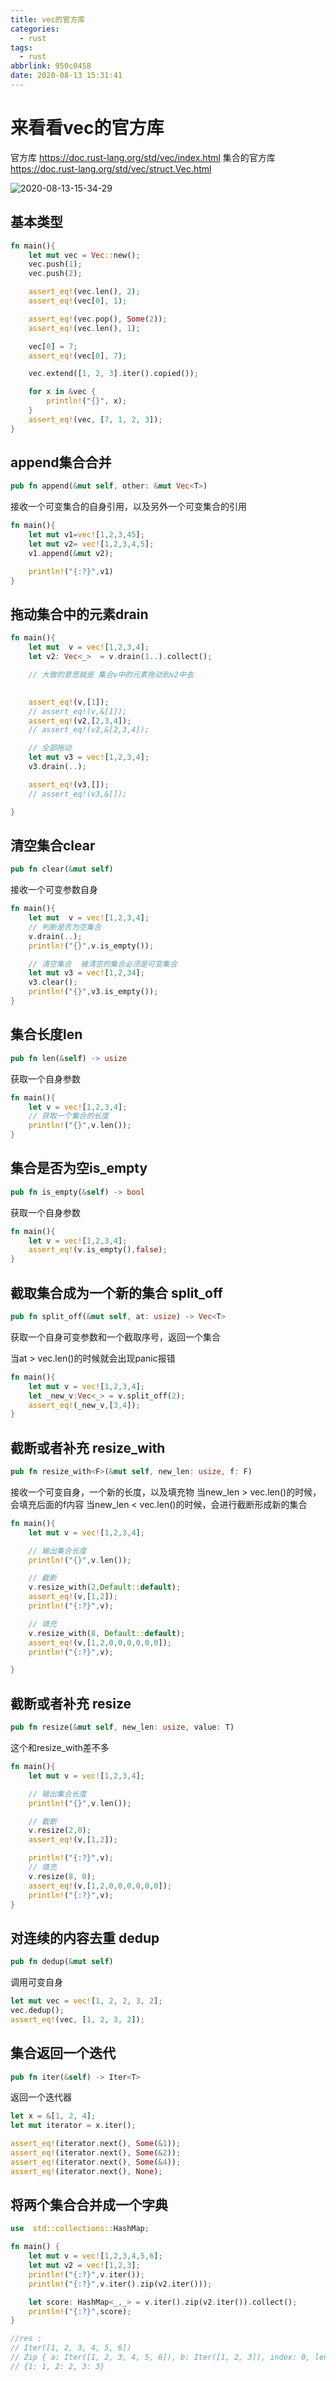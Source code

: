 ```yaml
---
title: vec的官方库
categories:
  - rust
tags:
  - rust
abbrlink: 950c0458
date: 2020-08-13 15:31:41
---
```



<!-- @import "[TOC]" {cmd="toc" depthFrom=1 depthTo=6 orderedList=false} -->
<!-- more -->


# 来看看vec的官方库


官方库 https://doc.rust-lang.org/std/vec/index.html
集合的官方库 https://doc.rust-lang.org/std/vec/struct.Vec.html

![2020-08-13-15-34-29](http://noback.upyun.com/2020-08-13-15-34-29.png)


## 基本类型

```rust
fn main(){
    let mut vec = Vec::new();
    vec.push(1);
    vec.push(2);

    assert_eq!(vec.len(), 2);
    assert_eq!(vec[0], 1);

    assert_eq!(vec.pop(), Some(2));
    assert_eq!(vec.len(), 1);

    vec[0] = 7;
    assert_eq!(vec[0], 7);

    vec.extend([1, 2, 3].iter().copied());

    for x in &vec {
        println!("{}", x);
    }
    assert_eq!(vec, [7, 1, 2, 3]);
}
```

## append集合合并
```rust
pub fn append(&mut self, other: &mut Vec<T>)
```
接收一个可变集合的自身引用，以及另外一个可变集合的引用
```rust
fn main(){
    let mut v1=vec![1,2,3,45];
    let mut v2= vec![1,2,3,4,5];
    v1.append(&mut v2);

    println!("{:?}",v1)
}
```

## 拖动集合中的元素drain
```rust
fn main(){
    let mut  v = vec![1,2,3,4];
    let v2: Vec<_>  = v.drain(1..).collect();

    // 大致的意思就是 集合v中的元素拖动到v2中去
    

    assert_eq!(v,[1]);
    // assert_eq!(v,&[1]);
    assert_eq!(v2,[2,3,4]);
    // assert_eq!(v2,&[2,3,4]);

    // 全部拖动
    let mut v3 = vec![1,2,3,4];
    v3.drain(..);

    assert_eq!(v3,[]);
    // assert_eq!(v3,&[]);

}
```

## 清空集合clear

```rust
pub fn clear(&mut self)
```
接收一个可变参数自身

```rust
fn main(){
    let mut  v = vec![1,2,3,4];
    // 判断是否为空集合
    v.drain(..);
    println!("{}",v.is_empty());

    // 清空集合  被清空的集合必须是可变集合
    let mut v3 = vec![1,2,34];
    v3.clear();
    println!("{}",v3.is_empty());
}
```

## 集合长度len

```rust
pub fn len(&self) -> usize
```
获取一个自身参数
```rust
fn main(){
    let v = vec![1,2,3,4];
    // 获取一个集合的长度
    println!("{}",v.len());
}
```

## 集合是否为空is_empty
```rust
pub fn is_empty(&self) -> bool
```
获取一个自身参数
```rust
fn main(){
    let v = vec![1,2,3,4];
    assert_eq!(v.is_empty(),false);
}
```


## 截取集合成为一个新的集合 split_off
```rust
pub fn split_off(&mut self, at: usize) -> Vec<T>
```
获取一个自身可变参数和一个截取序号，返回一个集合

当at > vec.len()的时候就会出现panic报错

```rust
fn main(){
    let mut v = vec![1,2,3,4];
    let _new_v:Vec<_> = v.split_off(2);
    assert_eq!(_new_v,[3,4]);
}
```


## 截断或者补充  resize_with
```rust
pub fn resize_with<F>(&mut self, new_len: usize, f: F)
```
接收一个可变自身，一个新的长度，以及填充物
当new_len > vec.len()的时候，会填充后面的f内容
当new_len < vec.len()的时候，会进行截断形成新的集合

```rust
fn main(){
    let mut v = vec![1,2,3,4];

    // 输出集合长度
    println!("{}",v.len());

    // 截断
    v.resize_with(2,Default::default);
    assert_eq!(v,[1,2]);
    println!("{:?}",v);

    // 填充
    v.resize_with(8, Default::default);
    assert_eq!(v,[1,2,0,0,0,0,0,0]);
    println!("{:?}",v);

}
```

## 截断或者补充 resize
```rust
pub fn resize(&mut self, new_len: usize, value: T)
```
这个和resize_with差不多
```rust
fn main(){
    let mut v = vec![1,2,3,4];

    // 输出集合长度
    println!("{}",v.len());

    // 截断
    v.resize(2,0);
    assert_eq!(v,[1,2]);

    println!("{:?}",v);
    // 填充
    v.resize(8, 0);
    assert_eq!(v,[1,2,0,0,0,0,0,0]);
    println!("{:?}",v);  
}
```

## 对连续的内容去重 dedup
```rust
pub fn dedup(&mut self)
```
调用可变自身
```rust
let mut vec = vec![1, 2, 2, 3, 2];
vec.dedup();
assert_eq!(vec, [1, 2, 3, 2]);
```

<!-- ## 删除存在的元素 remove_item
删除第一个存在的元素
```rust
pub fn remove_item<V>(&mut self, item: &V) -> Option<T>
```
调用可变自身，以及元素的引用， -->



## 集合返回一个迭代
```rust
pub fn iter(&self) -> Iter<T>
```
返回一个迭代器
```rust
let x = &[1, 2, 4];
let mut iterator = x.iter();

assert_eq!(iterator.next(), Some(&1));
assert_eq!(iterator.next(), Some(&2));
assert_eq!(iterator.next(), Some(&4));
assert_eq!(iterator.next(), None);
```

## 将两个集合合并成一个字典
```rust
use  std::collections::HashMap;

fn main() {
    let mut v = vec![1,2,3,4,5,6];
    let mut v2 = vec![1,2,3];
    println!("{:?}",v.iter());
    println!("{:?}",v.iter().zip(v2.iter()));

    let score: HashMap<_,_> = v.iter().zip(v2.iter()).collect();
    println!("{:?}",score);
}

//res :
// Iter([1, 2, 3, 4, 5, 6])
// Zip { a: Iter([1, 2, 3, 4, 5, 6]), b: Iter([1, 2, 3]), index: 0, len: 3 }
// {1: 1, 2: 2, 3: 3}
```

